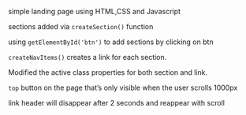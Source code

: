 simple landing page using HTML,CSS and Javascript

sections added via ```createSection()``` function

using ```getElementById('btn')``` to add sections by clicking on btn


```createNavItems()``` creates a link for each section.

Modified the active class properties for both section and link.


```top``` button on the page that’s only visible when the user scrolls 1000px

link header will disappear after 2 seconds and reappear with scroll
